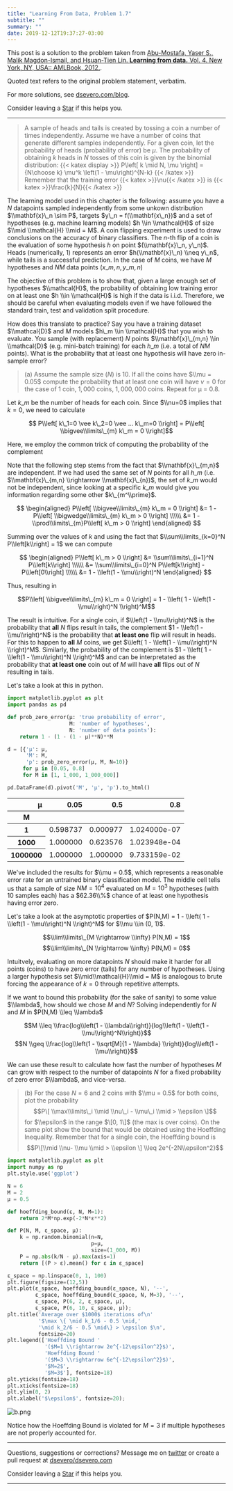```yaml
---
title: "Learning From Data, Problem 1.7"
subtitle: ""
summary: ""
date: 2019-12-12T19:37:27-03:00
---
```


This post is a solution to the problem taken from [Abu-Mostafa, Yaser S., Malik Magdon-Ismail, and Hsuan-Tien Lin. **Learning from data.** Vol. 4. New York, NY, USA:: AMLBook, 2012.](http://www.amlbook.com).

Quoted text refers to the original problem statement, verbatim. 

For more solutions, see [dsevero.com/blog](/blog).

Consider leaving a <span style="text-shadow: none;"><a class="github-button" href="https://github.com/dsevero/dsevero.com" data-icon="octicon-star" data-size="small" data-show-count="true" aria-label="Star this on GitHub">Star</a><script async defer src="https://buttons.github.io/buttons.js"></script></span> if this helps you.

---

> A sample of heads and tails is created by tossing a coin a number of times independently. Assume we have a number of coins that generate different samples independently. For a given coin, let the probability of heads (probability of error) be $\mu$. The probability of obtaining $k$ heads in $N$ tosses of this coin is given by the binomial distribution:
{{< katex display >}} P\left[ k \mid N, \mu \right] = {N\choose k} \mu^k \left(1 - \mu\right)^{N-k} {{< /katex >}}
Remember that the training error {{< katex >}}\nu{{< /katex >}} is {{< katex >}}\frac{k}{N}{{< /katex >}}

The learning model used in this chapter is the following: assume you have a $N$ datapoints sampled independently from some unkown distribution $\\mathbf{x}\_n \sim P$, targets $y\_n = f(\\mathbf{x\_n})$ and a set of hypotheses (e.g. machine learning models) $h \\in \\mathcal{H}$ of size $\\mid \\mathcal{H} \\mid = M$. A coin flipping experiment is used to draw conclusions on the accuracy of binary classifiers. The $n$-th flip of a coin is the evaluation of some hypothesis $h$ on point $(\\mathbf{x}\_n, y\_n)$. Heads (numerically, 1) represents an error $h(\\mathbf{x}\_n) \\neq y\_n$, while tails is a successful prediction. In the case of $M$ coins, we have $M$ hypotheses and $NM$ data points $(x\_{m,n}, y\_{m,n})$

The objective of this problem is to show that, given a large enough set of hypotheses $\\mathcal{H}$, the probability of obtaining low training error on at least one $h \\in \\mathcal{H}$ is high if the data is i.i.d. Therefore, we should be careful when evaluating models even if we have followed the standard train, test and validation split procedure.

How does this translate to practice? Say you have a training dataset $\\mathcal{D}$ and $M$ models $h\_m \\in \\mathcal{H}$ that you wish to evaluate. You sample (with replacement) $N$ points $\\mathbf{x}\_{m,n} \\in \\mathcal{D}$ (e.g. mini-batch training) for each $h\_m$ (i.e. a total of $NM$ points). What is the probability that at least one hypothesis will have zero in-sample error?

> (a) Assume the sample size $(N)$ is $10$. If all the coins have $\\mu = 0.05$ compute the probability that at least one coin will have $v = 0$ for the case of $1$ coin, $1,000$ coins, $1,000,000$ coins. Repeat for μ = 0.8.

Let $k\_m$ be the number of heads for each coin. Since $\\nu=0$ implies that $k=0$, we need to calculate

$$ P\\left[ k\_1=0 \vee k\_2=0 \vee ... k\_m=0 \\right] = P\\left[ \\bigvee\\limits\_{m} k\_m = 0 \\right]$$

Here, we employ the common trick of computing the probability of the complement

Note that the following step stems from the fact that $\\mathbf{x}\_{m,n}$ are independent. If we had used the same set of $N$ points for all $h\_m$ (i.e. $\\mathbf{x}\_{m,n} \\rightarrow \\mathbf{x}\_{n})$, the set of $k\_m$ would not be independent, since looking at a specific $k\_m$ would give you information regarding some other $k\_{m^\\prime}$.

$$
\begin{aligned}
  P\\left[ \\bigvee\\limits\_{m} k\_m = 0 \\right] &= 1 - P\\left[ \\bigwedge\\limits\_{m} k\_m > 0 \\right] \\\\\\
                                                   &= 1 - \\prod\\limits\_{m}P\\left[ k\_m > 0 \\right]
\end{aligned}
$$

Summing over the values of $k$ and using the fact that $\\sum\\limits_{k=0}^N P\\left[k\\right] = 1$ we can compute 

$$
\begin{aligned}
  P\\left[ k\_m > 0 \\right] &= \\sum\\limits\_{i=1}^N P\\left[k\\right] \\\\\\
                             &= \\sum\\limits\_{i=0}^N P\\left[k\\right] - P\\left[0\\right] \\\\\\
                             &= 1 - \\left(1 - \\mu\\right)^N
\end{aligned}
$$

Thus, resulting in

$$P\\left[ \\bigvee\\limits\_{m} k\_m = 0 \\right] = 1 - \\left(  1 - \\left(1 - \\mu\\right)^N \\right)^M$$

The result is intuitive. For a single coin, if $\\left(1 - \\mu\\right)^N$ is the probability that **all** $N$ flips result in tails, the complement $1 - \\left(1 - \\mu\\right)^N$ is the probability that **at least one** flip will result in heads. For this to happen to **all** $M$ coins, we get $\\left(  1 - \\left(1 - \\mu\\right)^N \\right)^M$. Similarly, the probability of the complement is $1 - \\left(  1 - \\left(1 - \\mu\\right)^N \\right)^M$ and can be interpretated as the probability that **at least one** coin out of $M$ will have **all** flips out of $N$ resulting in tails.

Let's take a look at this in python.

```python
import matplotlib.pyplot as plt
import pandas as pd

def prob_zero_error(μ: 'true probability of error',
                    M: 'number of hypotheses',
                    N: 'number of data points'):
    return 1 - (1 - (1 - μ)**N)**M

d = [{'μ': μ, 
      'M': M, 
      'p': prob_zero_error(μ, M, N=10)} 
     for μ in [0.05, 0.8] 
     for M in [1, 1_000, 1_000_000]]

pd.DataFrame(d).pivot('M', 'μ', 'p').to_html()
```

<table>
  <thead>
    <tr style="text-align: right;">
      <th>μ</th>
      <th>0.05</th>
      <th>0.5</th>
      <th>0.8</th>
    </tr>
    <tr>
      <th>M</th>
      <th></th>
      <th></th>
      <th></th>
    </tr>
  </thead>
  <tbody>
    <tr>
      <th>1</th>
      <td>0.598737</td>
      <td>0.000977</td>
      <td>1.024000e-07</td>
    </tr>
    <tr>
      <th>1000</th>
      <td>1.000000</td>
      <td>0.623576</td>
      <td>1.023948e-04</td>
    </tr>
    <tr>
      <th>1000000</th>
      <td>1.000000</td>
      <td>1.000000</td>
      <td>9.733159e-02</td>
    </tr>
  </tbody>
</table>

We've included the results for $\\mu = 0.5$, which represents a reasonable error rate for an untrained binary classification model. The middle cell tells us that a sample of size $NM = 10^4$ evaluated on $M=10^3$ hypotheses (with $10$ samples each) has a $62.36\\%$ chance of at least one hypothesis having error zero.

Let's take a look at the asymptotic properties of $P(N,M) = 1 - \\left(  1 - \\left(1 - \\mu\\right)^N \\right)^M$ for $\\mu \\in (0, 1)$.

$$\\lim\\limits\_{M \\rightarrow \\infty} P(N,M) = 1$$
$$\\lim\\limits\_{N \\rightarrow \\infty} P(N,M) = 0$$

Intuitvely, evaluating on more datapoints $N$ should make it harder for all points (coins) to have zero error (tails) for any number of hypotheses. Using a larger hypothesis set $\\mid\\mathcal{H}\\mid = M$ is analogous to brute forcing the appearance of $k=0$ through repetitive attempts.

If we want to bound this probability (for the sake of sanity) to some value $\\lambda$, how should we chose $M$ and $N$? Solving independently for $N$ and $M$ in $P(N,M) \\leq \\lambda$

$$M \\leq \\frac{log\\left(1 - \\lambda\\right)}{log\\left(1 - \\left(1 - \\mu\\right)^N\\right)}$$
$$N \\geq \\frac{log\\left(1 - \\sqrt[M]{1 - \\lambda} \\right)}{log\\left(1 - \\mu\\right)}$$

We can use these result to calculate how fast the number of hypotheses $M$ can grow with respect to the number of datapoints $N$ for a fixed probability of zero error $\\lambda$, and vice-versa.

> (b) For the case $N = 6$ and $2$ coins with $\\mu = 0.5$ for both coins, plot the probability $$P\[ \\max\\limits\_i \\mid \\nu\_i - \\mu\_i \\mid > \\epsilon \]$$ for $\\epsilon$ in the range $\[0, 1\]$ (the max is over coins). On the same plot show the bound that would be obtained using the Hoeffding Inequality. Remember that for a single coin, the Hoeffding bound is $$P\[\\mid \\nu- \\mu \\mid > \\epsilon \] \\leq 2e^{-2N\\epsilon^2}$$

```python
import matplotlib.pyplot as plt
import numpy as np
plt.style.use('ggplot')

N = 6
M = 2
μ = 0.5

def hoeffding_bound(ε, N, M=1):
    return 2*M*np.exp(-2*N*ε**2)

def P(N, M, ε_space, μ):
    k = np.random.binomial(n=N,
                           p=μ,
                           size=(1_000, M))
    P = np.abs(k/N - μ).max(axis=1)
    return [(P > ε).mean() for ε in ε_space]

ε_space = np.linspace(0, 1, 100)
plt.figure(figsize=(12,5))
plt.plot(ε_space, hoeffding_bound(ε_space, N), '--',
         ε_space, hoeffding_bound(ε_space, N, M=3), '--', 
         ε_space, P(6, 2, ε_space, μ),
         ε_space, P(6, 10, ε_space, μ));
plt.title('Average over $1000$ iterations of\n'
          '$\max \{ \mid k_1/6 - 0.5 \mid,'
          '\mid k_2/6 - 0.5 \mid\} > \epsilon $\n',
          fontsize=20)
plt.legend(['Hoeffding Bound '
            '($M=1 \\rightarrow 2e^{-12\epsilon^2}$)',
            'Hoeffding Bound '
            '($M=3 \\rightarrow 6e^{-12\epsilon^2}$)',
            '$M=2$',
            '$M=3$'], fontsize=18)
plt.yticks(fontsize=18)
plt.xticks(fontsize=18)
plt.ylim(0, 2)
plt.xlabel('$\epsilon$', fontsize=20);
```
![b.png](b.png)

Notice how the Hoeffding Bound is violated for $M=3$ if multiple hypotheses are not properly accounted for.

<!---
> [Hint: Use $P\[A\\space\\text{or}\\space B\] = P\[A\] + P\[B\] \\space \\space \\space \\space P\[A\\space\\text{and}\\space B\] = P\[A\] + P\[B\] - P\[A\] P\[B\]$, where the last equality follows by independence, to evaluate $P\[\\max \\dots \]]$.
-->


---
Questions, suggestions or corrections? Message me on [twitter](https://twitter.com/_dsevero) or create a pull request at [dsevero/dsevero.com](https://github.com/dsevero/dsevero.com)

Consider leaving a <span style="text-shadow: none;"><a class="github-button" href="https://github.com/dsevero/dsevero.com" data-icon="octicon-star" data-size="small" data-show-count="true" aria-label="Star this on GitHub">Star</a><script async defer src="https://buttons.github.io/buttons.js"></script></span> if this helps you.

---
